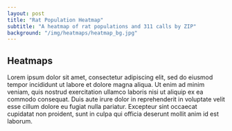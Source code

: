 ```yaml
---
layout: post
title: "Rat Population Heatmap"
subtitle: "A heatmap of rat populations and 311 calls by ZIP"
background: "/img/heatmaps/heatmap_bg.jpg"
---
```


## Heatmaps

Lorem ipsum dolor sit amet, consectetur adipiscing elit, sed do eiusmod tempor incididunt ut labore et dolore magna aliqua. Ut enim ad minim veniam, quis nostrud exercitation ullamco laboris nisi ut aliquip ex ea commodo consequat. Duis aute irure dolor in reprehenderit in voluptate velit esse cillum dolore eu fugiat nulla pariatur. Excepteur sint occaecat cupidatat non proident, sunt in culpa qui officia deserunt mollit anim id est laborum.
